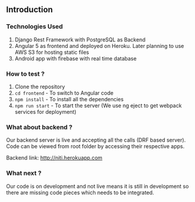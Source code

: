 ## Introduction

### Technologies Used

1. Django Rest Framework with PostgreSQL as Backend
2. Angular 5 as frontend and deployed on Heroku. Later planning to use AWS S3 for hosting static files
3. Android app with firebase with real time database

### How to test ?

1. Clone the repository
2. `cd frontend` - To switch to Angular code
3. `npm install` - To install all the dependencies
4. `npm run start` - To start the server (We use ng eject to get webpack services for deployment)

### What about backend ?

Our backend server is live and accepting all the calls (DRF based server). Code can be viewed from root folder by accessing their respective apps.

Backend link: http://niti.herokuapp.com

### What next ?

Our code is on development and not live means it is still in development so there are missing code pieces which needs to be integrated.
